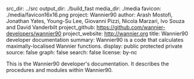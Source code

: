 src_dir:          ../src
output_dir:       ./build_fast
media_dir:        ./media
favicon:          ./media/favicon16x16.png
project:          Wannier90
author:           Arash Mostofi, Jonathan Yates, Young-Su Lee, Giovanni Pizzi, Nicola Marzari, Ivo Souza and David Vanderbilt
project_github:   https://github.com/wannier-developers/wannier90
project_website:  http://wannier.org
title:            Wannier90 developer documentation
summary:          Wannier90 is a code that calculates maximally-localised Wannier functions.
display:          public
                  protected
                  private
source:           false
graph:            false
search:           false
license:          by-nc


This is the Wannier90 developer's documentation. It describes the procedures and modules within Wannier90.
